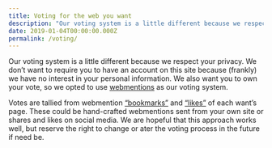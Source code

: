 ```yaml
---
title: Voting for the web you want
description: "Our voting system is a little different because we respect your privacy."
date: 2019-01-04T00:00:00.000Z
permalink: /voting/
---
```


Our voting system is a little different because we respect your privacy. We don’t want to require you to have an account on this site because (frankly) we have no interest in your personal information. We also want you to own your vote, so we opted to use [webmentions](https://indieweb.org/Webmention) as our voting system.

Votes are tallied from webmention <a href="https://indieweb.org/bookmark">“bookmarks”</a> and <a href="https://indieweb.org/like">“likes”</a> of each want’s page. These could be hand-crafted webmentions sent from your own site or shares and likes on social media. We are hopeful that this approach works well, but reserve the right to change or ater the voting process in the future if need be.

